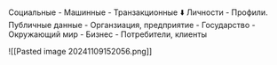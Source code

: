 Социальные  - Машинные - Транзакционные
                 ⬇️
Личности - Профили. Публичные данные - Органзиация, предприятие - Государство - Окружающий мир - Бизнес - Потребители, клиенты

![[Pasted image 20241109152056.png]]